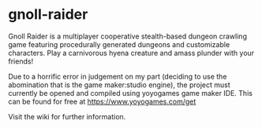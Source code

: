# gnoll-raider
Gnoll Raider is a multiplayer cooperative stealth-based dungeon crawling game featuring procedurally generated dungeons and customizable characters. Play a carnivorous hyena creature and amass plunder with your friends!

Due to a horrific error in judgement on my part (deciding to use the abomination that is the game maker:studio engine), the project must currently be opened and compiled using yoyogames game maker IDE.  This can be found for free at https://www.yoyogames.com/get

Visit the wiki for further information.
